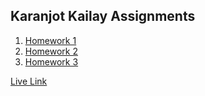 ## Karanjot Kailay Assignments

1. [Homework 1](./homework-1/)
2. [Homework 2](./week-2/)
3. [Homework 3](./homework-3/)

[Live Link](https://kkjatt.github.io/NewM-N220/)